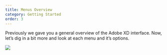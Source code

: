 ```yaml
---
title: Menus Overview
category: Getting Started
order: 3
---
```


Previously we gave you a general overview of the Adobe XD interface. Now, let’s dig in a bit more and look at each menu and it’s options.

![](https://iwilfried.github.io/Adobe-XD-eBook/images/XD-Menu-01.png)
